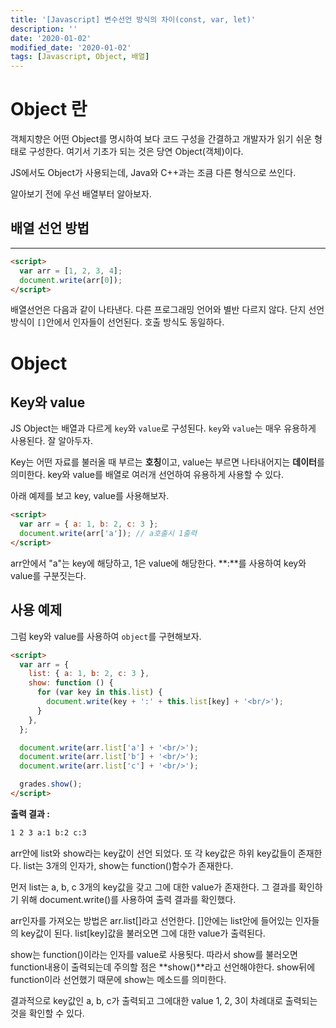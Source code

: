 ```yaml
---
title: '[Javascript] 변수선언 방식의 차이(const, var, let)'
description: ''
date: '2020-01-02'
modified_date: '2020-01-02'
tags: [Javascript, Object, 배열]
---
```


# Object 란

객체지향은 어떤 Object를 명시하여 보다 코드 구성을 간결하고 개발자가 읽기 쉬운 형태로 구성한다. 여기서 기초가 되는 것은 당연 Object(객체)이다.

JS에서도 Object가 사용되는데, Java와 C++과는 조큼 다른 형식으로 쓰인다.

알아보기 전에 우선 배열부터 알아보자.

## 배열 선언 방법

---

```html
<script>
  var arr = [1, 2, 3, 4];
  document.write(arr[0]);
</script>
```

배열선언은 다음과 같이 나타낸다. 다른 프로그래밍 언어와 별반 다르지 않다. 단지 선언 방식이 `[]`안에서 인자들이 선언된다. 호출 방식도 동일하다.

# Object

## Key와 value

JS Object는 배열과 다르게 `key`와 `value`로 구성된다. `key`와 `value`는 매우 유용하게 사용된다. 잘 알아두자.

Key는 어떤 자료를 불러올 때 부르는 **호칭**이고, value는 부르면 나타내어지는 **데이터**를 의미한다. key와 value를 배열로 여러개 선언하여 유용하게 사용할 수 있다.

아래 예제를 보고 key, value를 사용해보자.

```html
<script>
  var arr = { a: 1, b: 2, c: 3 };
  document.write(arr['a']); // a호출시 1출력
</script>
```

arr안에서 "a"는 key에 해당하고, 1은 value에 해당한다. **:**를 사용하여 key와 value를 구분짓는다.

## 사용 예제

그럼 key와 value를 사용하여 `object`를 구현해보자.

```html
<script>
  var arr = {
    list: { a: 1, b: 2, c: 3 },
    show: function () {
      for (var key in this.list) {
        document.write(key + ':' + this.list[key] + '<br/>');
      }
    },
  };

  document.write(arr.list['a'] + '<br/>');
  document.write(arr.list['b'] + '<br/>');
  document.write(arr.list['c'] + '<br/>');

  grades.show();
</script>
```

**출력 결과 :**

```html
1 2 3 a:1 b:2 c:3
```

arr안에 list와 show라는 key값이 선언 되었다. 또 각 key값은 하위 key값들이 존재한다. list는 3개의 인자가, show는 function()함수가 존재한다.

먼저 list는 a, b, c 3개의 key값을 갖고 그에 대한 value가 존재한다.
그 결과를 확인하기 위해 document.write()를 사용하여 출력 결과를 확인했다.

arr인자를 가져오는 방법은 arr.list[]라고 선언한다. []안에는 list안에 들어있는 인자들의 key값이 된다. list[key]값을 불러오면 그에 대한 value가 출력된다.

show는 function()이라는 인자를 value로 사용됫다. 따라서 show를 불러오면 function내용이 출력되는데 주의할 점은 **show()**라고 선언해야한다. show뒤에 function이라 선언했기 때문에 show는 메소드를 의미한다.

결과적으로 key값인 a, b, c가 출력되고 그에대한 value 1, 2, 3이 차례대로 출력되는 것을 확인할 수 있다.
